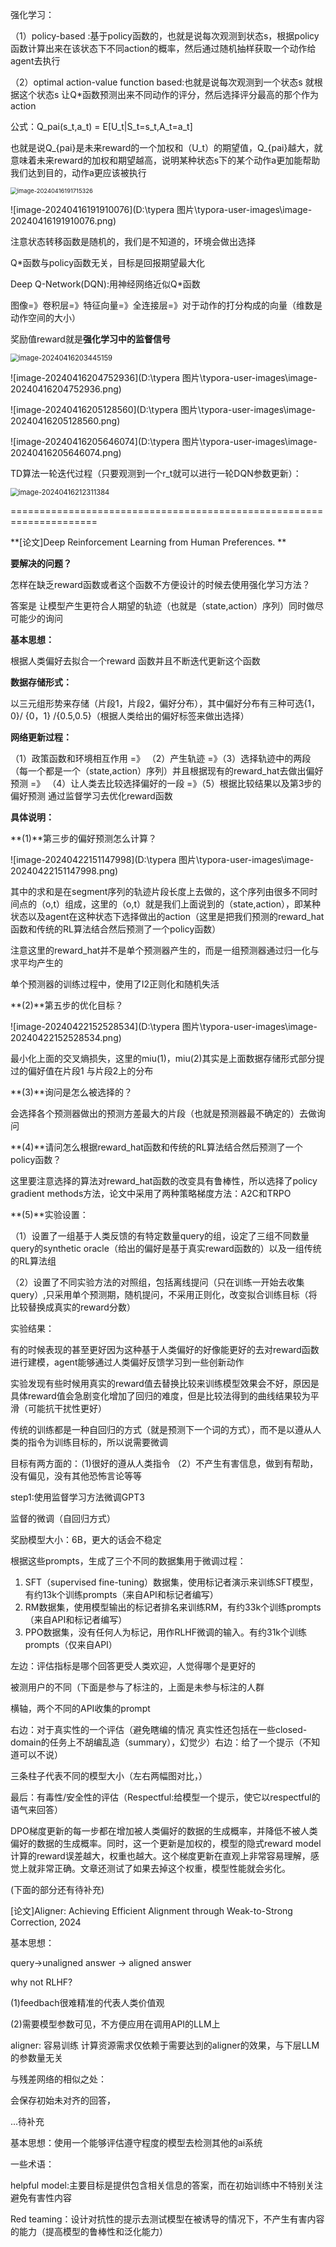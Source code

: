 强化学习：

（1）policy-based :基于policy函数的，也就是说每次观测到状态s，根据policy函数计算出来在该状态下不同action的概率，然后通过随机抽样获取一个动作给agent去执行

（2）optimal action-value function based:也就是说每次观测到一个状态s 就根据这个状态s 让Q*函数预测出来不同动作的评分，然后选择评分最高的那个作为action

  公式：Q_pai(s_t,a_t) = E[U_t|S_t=s_t,A_t=a_t]

也就是说Q_{pai}是未来reward的一个加权和（U_t）的期望值，Q_{pai}越大，就意味着未来reward的加权和期望越高，说明某种状态s下的某个动作a更加能帮助我们达到目的，动作a更应该被执行



<img src="D:\typera 图片\typora-user-images\image-20240416191715326.png" alt="image-20240416191715326" style="zoom: 67%;" />

![image-20240416191910076](D:\typera 图片\typora-user-images\image-20240416191910076.png)

注意状态转移函数是随机的，我们是不知道的，环境会做出选择

Q*函数与policy函数无关，目标是回报期望最大化

Deep Q-Network(DQN):用神经网络近似Q*函数

图像=》卷积层=》特征向量=》全连接层=》对于动作的打分构成的向量（维数是动作空间的大小）

奖励值reward就是**强化学习中的监督信号**



<img src="D:\typera 图片\typora-user-images\image-20240416203445159.png" alt="image-20240416203445159" style="zoom:80%;" />

![image-20240416204752936](D:\typera 图片\typora-user-images\image-20240416204752936.png)

![image-20240416205128560](D:\typera 图片\typora-user-images\image-20240416205128560.png)

![image-20240416205646074](D:\typera 图片\typora-user-images\image-20240416205646074.png)

TD算法一轮迭代过程（只要观测到一个r_t就可以进行一轮DQN参数更新）：

<img src="D:\typera 图片\typora-user-images\image-20240416212311384.png" alt="image-20240416212311384" style="zoom:80%;" />



=====================================================================



**[论文]Deep Reinforcement Learning from Human Preferences. **

**要解决的问题？**

怎样在缺乏reward函数或者这个函数不方便设计的时候去使用强化学习方法？

答案是 让模型产生更符合人期望的轨迹（也就是（state,action）序列）同时做尽可能少的询问

**基本思想：**

根据人类偏好去拟合一个reward 函数并且不断迭代更新这个函数

**数据存储形式：**

以三元组形势来存储（片段1，片段2，偏好分布），其中偏好分布有三种可选{1，0}/ {0，1} /{0.5,0.5}（根据人类给出的偏好标签来做出选择）

**网络更新过程：**

（1）政策函数和环境相互作用 =》 （2）产生轨迹 =》（3）选择轨迹中的两段（每一个都是一个（state,action）序列）并且根据现有的reward_hat去做出偏好预测 =》 （4）让人类去比较选择偏好的一段 =》（5）根据比较结果以及第3步的偏好预测 通过监督学习去优化reward函数

**具体说明：**

**(1)**第三步的偏好预测怎么计算？

![image-20240422151147998](D:\typera 图片\typora-user-images\image-20240422151147998.png)

其中的求和是在segment序列的轨迹片段长度上去做的，这个序列由很多不同时间点的（o,t）组成，这里的（o,t）就是我们上面说到的（state,action），即某种状态以及agent在这种状态下选择做出的action（这里是把我们预测的reward_hat函数和传统的RL算法结合然后预测了一个policy函数）

注意这里的reward_hat并不是单个预测器产生的，而是一组预测器通过归一化与求平均产生的

单个预测器的训练过程中，使用了l2正则化和随机失活

**(2)**第五步的优化目标？

![image-20240422152528534](D:\typera 图片\typora-user-images\image-20240422152528534.png)

最小化上面的交叉熵损失，这里的miu(1)，miu(2)其实是上面数据存储形式部分提过的偏好值在片段1 与片段2上的分布

**(3)**询问是怎么被选择的？

会选择各个预测器做出的预测方差最大的片段（也就是预测器最不确定的）去做询问

**(4)**请问怎么根据reward_hat函数和传统的RL算法结合然后预测了一个policy函数？

这里要注意选择的算法对reward_hat函数的改变具有鲁棒性，所以选择了policy gradient methods方法，论文中采用了两种策略梯度方法：A2C和TRPO

**(5)**实验设置：

（1）设置了一组基于人类反馈的有特定数量query的组，设定了三组不同数量query的synthetic oracle（给出的偏好是基于真实reward函数的）以及一组传统的RL算法组

（2）设置了不同实验方法的对照组，包括离线提问（只在训练一开始去收集query）,只采用单个预测期，随机提问，不采用正则化，改变拟合训练目标（将比较替换成真实的reward分数）

实验结果：

有的时候表现的甚至更好因为这种基于人类偏好的好像能更好的去对reward函数进行建模，agent能够通过人类偏好反馈学习到一些创新动作

实验发现有些时候用真实的reward值去替换比较来训练模型效果会不好，原因是具体reward值会急剧变化增加了回归的难度，但是比较法得到的曲线结果较为平滑（可能抗干扰性更好）

传统的训练都是一种自回归的方式（就是预测下一个词的方式），而不是以遵从人类的指令为训练目标的，所以说需要微调

目标有两方面的：（1)很好的遵从人类指令 （2）不产生有害信息，做到有帮助，没有偏见，没有其他恐怖言论等等

step1:使用监督学习方法微调GPT3

监督的微调（自回归方式）

奖励模型大小：6B，更大的话会不稳定



根据这些prompts，生成了三个不同的数据集用于微调过程：

1. SFT（supervised fine-tuning）数据集，使用标记者演示来训练SFT模型，有约13k个训练prompts（来自API和标记者编写）
2. RM数据集，使用模型输出的标记者排名来训练RM，有约33k个训练prompts（来自API和标记者编写）
3. PPO数据集，没有任何人为标记，用作RLHF微调的输入。有约31k个训练prompts（仅来自API）



左边：评估指标是哪个回答更受人类欢迎，人觉得哪个是更好的

被测用户的不同（下面是参与了标注的，上面是未参与标注的人群

横轴，两个不同的API收集的prompt



右边：对于真实性的一个评估（避免瞎编的情况  真实性还包括在一些closed-domain的任务上不胡编乱造（summary），幻觉少）右边：给了一个提示（不知道可以不说）

三条柱子代表不同的模型大小（左右两幅图对比，）

最后：有毒性/安全性的评估（Respectful:给模型一个提示，使它以respectful的语气来回答）



DPO梯度更新的每一步都在增加被人类偏好的数据的生成概率，并降低不被人类偏好的数据的生成概率。同时，这一个更新是加权的，模型的隐式reward model计算的reward误差越大，权重也越大。这个梯度更新在直观上非常容易理解，感觉上就非常正确。文章还测试了如果去掉这个权重，模型性能就会劣化。



(下面的部分还有待补充)

[论文]Aligner: Achieving Efficient Alignment through Weak-to-Strong Correction, 2024

基本思想：

query->unaligned answer -> aligned answer

why not RLHF?

(1)feedbach很难精准的代表人类价值观

(2)需要模型参数可见，不方便应用在调用API的LLM上

aligner:
容易训练 计算资源需求仅依赖于需要达到的aligner的效果，与下层LLM的参数量无关

与残差网络的相似之处：

会保存初始未对齐的回答，

...待补充





基本思想：使用一个能够评估遵守程度的模型去检测其他的ai系统

一些术语：

helpful model:主要目标是提供包含相关信息的答案，而在初始训练中不特别关注避免有害性内容

Red teaming：设计对抗性的提示去测试模型在被诱导的情况下，不产生有害内容的能力（提高模型的鲁棒性和泛化能力）

